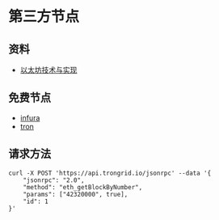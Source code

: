 # 第三方节点

## 资料
- [以太坊技术与实现](https://learnblockchain.cn/books/geth/part1.html)

## 免费节点
- [infura](https://app.infura.io/dashboard)
- [tron](https://developers.tron.network/docs/trongrid)

## 请求方法
```shell
curl -X POST 'https://api.trongrid.io/jsonrpc' --data '{
    "jsonrpc": "2.0",
    "method": "eth_getBlockByNumber",
    "params": ["42320000", true],
    "id": 1
}'
```